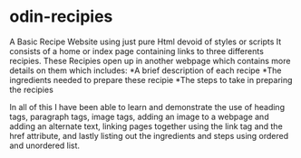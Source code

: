 # odin-recipies
 A Basic Recipe Website using just pure Html devoid of styles or scripts
 It consists of a home or index page containing links to three differents recipies. These Recipies open up  in another webpage which contains more details on them which includes:
  *A brief description of each recipe
  *The ingredients needed to prepare these recipie
  *The steps to take in preparing the recipies

In all of this I have been able to learn and demonstrate the use of heading tags, paragraph tags, image tags, adding an image to a webpage and adding an alternate text, linking pages together using the link tag and the href attribute, and lastly listing out the ingredients and steps using ordered and unordered list.